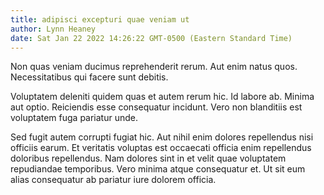 ```yaml
---
title: adipisci excepturi quae veniam ut
author: Lynn Heaney
date: Sat Jan 22 2022 14:26:22 GMT-0500 (Eastern Standard Time)
---
```

Non quas veniam ducimus reprehenderit rerum. Aut enim natus quos. Necessitatibus qui facere sunt debitis.

 Voluptatem deleniti quidem quas et autem rerum hic. Id labore ab. Minima aut optio. Reiciendis esse consequatur incidunt. Vero non blanditiis est voluptatem fuga pariatur unde.

 Sed fugit autem corrupti fugiat hic. Aut nihil enim dolores repellendus nisi officiis earum. Et veritatis voluptas est occaecati officia enim repellendus doloribus repellendus. Nam dolores sint in et velit quae voluptatem repudiandae temporibus. Vero minima atque consequatur et. Ut sit eum alias consequatur ab pariatur iure dolorem officia.